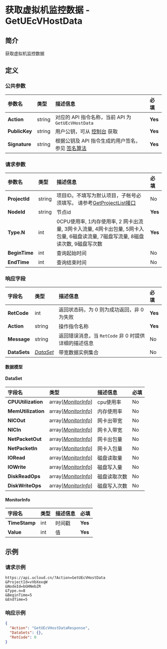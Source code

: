 # 获取虚拟机监控数据 - GetUEcVHostData

## 简介

获取虚拟机监控数据









## 定义

### 公共参数

| 参数名 | 类型 | 描述信息 | 必填 |
|:---|:---|:---|:---|
| **Action**     | string  | 对应的 API 指令名称，当前 API 为 `GetUEcVHostData`                        | **Yes** |
| **PublicKey**  | string  | 用户公钥，可从 [控制台](https://console.ucloud.cn/uapi/apikey) 获取                                             | **Yes** |
| **Signature**  | string  | 根据公钥及 API 指令生成的用户签名，参见 [签名算法](api/summary/signature.md)  | **Yes** |

### 请求参数

| 参数名 | 类型 | 描述信息 | 必填 |
|:---|:---|:---|:---|
| **ProjectId** | string | 项目ID。不填写为默认项目，子帐号必须填写。 请参考[GetProjectList接口](https://docs.ucloud.cn/api/summary/get_project_list) |No|
| **NodeId** | string | 节点id |**Yes**|
| **Type.N** | int | 0CPU使用率, 1内存使用率, 2 网卡出流量, 3网卡入流量, 4网卡出包量, 5网卡入包量, 6磁盘读流量, 7磁盘写流量, 8磁盘读次数, 9磁盘写次数 |**Yes**|
| **BeginTime** | int | 查询起始时间 |No|
| **EndTime** | int | 查询结束时间 |No|

### 响应字段

| 字段名 | 类型 | 描述信息 | 必填 |
|:---|:---|:---|:---|
| **RetCode** | int | 返回状态码，为 0 则为成功返回，非 0 为失败 |**Yes**|
| **Action** | string | 操作指令名称 |**Yes**|
| **Message** | string | 返回错误消息，当 `RetCode` 非 0 时提供详细的描述信息 |No|
| **DataSets** | [*DataSet*](#DataSet) | 带宽数据实例集合 |No|

#### 数据模型


#### DataSet

| 字段名 | 类型 | 描述信息 | 必填 |
|:---|:---|:---|:---|
| **CPUUtilization** | array[[*MonitorInfo*](#MonitorInfo)] | cpu使用率 |No|
| **MemUtilization** | array[[*MonitorInfo*](#MonitorInfo)] | 内存使用率 |No|
| **NICOut** | array[[*MonitorInfo*](#MonitorInfo)] | 网卡出带宽 |No|
| **NICIn** | array[[*MonitorInfo*](#MonitorInfo)] | 网卡入带宽 |No|
| **NetPacketOut** | array[[*MonitorInfo*](#MonitorInfo)] | 网卡出包量 |No|
| **NetPacketIn** | array[[*MonitorInfo*](#MonitorInfo)] | 网卡入包量 |No|
| **IORead** | array[[*MonitorInfo*](#MonitorInfo)] | 磁盘读取量 |No|
| **IOWrite** | array[[*MonitorInfo*](#MonitorInfo)] | 磁盘写入量 |No|
| **DiskReadOps** | array[[*MonitorInfo*](#MonitorInfo)] | 磁盘读取次数 |No|
| **DiskWriteOps** | array[[*MonitorInfo*](#MonitorInfo)] | 磁盘写入次数 |No|

#### MonitorInfo

| 字段名 | 类型 | 描述信息 | 必填 |
|:---|:---|:---|:---|
| **TimeStamp** | int | 时间戳 |**Yes**|
| **Value** | int | 值 |**Yes**|

## 示例

### 请求示例
    
```
https://api.ucloud.cn/?Action=GetUEcVHostData
&ProjectId=vVbXexqW
&NodeId=bGHNebZR
&Type.n=8
&BeginTime=5
&EndTime=5
```

### 响应示例
    
```json
{
  "Action": "GetUEcVHostDataResponse",
  "DataSets": {},
  "RetCode": 0
}
```





